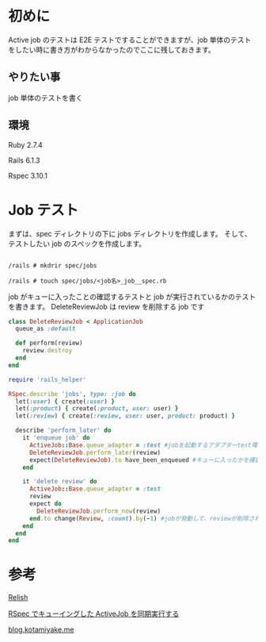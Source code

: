 <!--
title:   【Rails】Active Jobのテストの書き方
tags:    RSpec,Rails,active,job,system_spec
id:      1f1967a87cf5d9af0940
private: false
-->

# 初めに

Active job のテストは E2E テストですることができますが、job 単体のテストをしたい時に書き方がわからなかったのでここに残しておきます。

## やりたい事

job 単体のテストを書く

## 環境

Ruby 2.7.4

Rails 6.1.3

Rspec 3.10.1

# Job テスト

まずは、spec ディレクトリの下に jobs ディレクトリを作成します。
そして、テストしたい job のスペックを作成します。

```console:コンソール

/rails # mkdrir spec/jobs

/rails # touch spec/jobs/<job名>_job__spec.rb

```

job がキューに入ったことの確認するテストと job が実行されているかのテストを書きます。
DeleteReviewJob は review を削除する job です

```ruby:rails/app/jobs/delete_review_job.rb
class DeleteReviewJob < ApplicationJob
  queue_as :default

  def perform(review)
    review.destroy
  end
end

```

```ruby:rails/spec/jobs/job名_job_spec.rb
require 'rails_helper'

RSpec.describe 'jobs', type: :job do
  let(:user) { create(:user) }
  let(:product) { create(:product, user: user) }
  let(:review) { create(:review, user: user, product: product) }

  describe 'perform_later' do
    it 'enqueue job' do
      ActiveJob::Base.queue_adapter = :test #jobを起動するアダプターtest環境ではtestにしておく
      DeleteReviewJob.perform_later(review)
      expect(DeleteReviewJob).to have_been_enqueued #キューに入ったかを確認する
    end

    it 'delete review' do
      ActiveJob::Base.queue_adapter = :test
      review
      expect do
        DeleteReviewJob.perform_now(review)
      end.to change(Review, :count).by(-1) #jobが発動して、reviewが削除されたかを確認している
    end
  end
end

```

# 参考

[Relish](https://relishapp.com/rspec/rspec-rails/docs/job-specs/job-spec)

[RSpec でキューイングした ActiveJob を同期実行する](https://qiita.com/upinetree/items/41a2a8fe9e1dd7c291ab)

[blog.kotamiyake.me](https://blog.kotamiyake.me/tech/rails-activejob-rspec-tips/)
